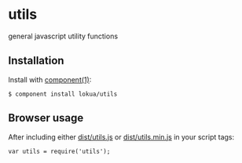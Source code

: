 
# utils

  general javascript utility functions

## Installation

  Install with [component(1)](https://github.com/component):

    $ component install lokua/utils

## Browser usage
After including either [dist/utils.js](https://github.com/Lokua/utils/blob/master/dist/utils.js) 
or [dist/utils.min.js](https://github.com/Lokua/utils/blob/master/dist/utils.js) in your script tags:

    var utils = require('utils');